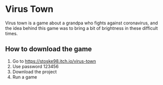 # Virus Town
Virus town is a game about a grandpa who fights against coronavirus, and the idea behind this game was to bring a bit of brightness in these difficult times.

## How to download the game
1. Go to https://stoske98.itch.io/virus-town
2. Use password 123456
3. Download the project
4. Run a game
